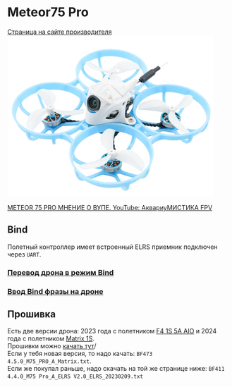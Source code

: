 # Meteor75 Pro
[Страница на сайте производителя](https://betafpv.com/collections/meteor-series/products/meteor75-pro-brushless-whoop-quadcopter)  
![](Meteor75pro.png) 

[METEOR 75 PRO МНЕНИЕ О ВУПЕ. YouTube: АквариуМИСТИКА FPV](https://www.youtube.com/watch?v=2zEOoNoXRAQ)  

## Bind
Полетный контроллер имеет встроенный ELRS приемник подключен через `UART`.

### [Перевод дрона в режим Bind](./../../../60_Bind/40_Режим_Bind_дрона_с_UART.md)

### [Ввод Bind фразы на дроне](./../../../60_Bind/44_Bind_фраза_дрона_с_UART.md)

## Прошивка
Есть две версии дрона: 2023 года с полетником [F4 1S 5A AIO](https://betafpv.com/collections/brushless-flight-controller/products/f4-1s-5a-aio-brushless-flight-controller-elrs-2-4g) и 2024 года с полетником [Matrix 1S](https://betafpv.com/products/matrix-1s-brushless-flight-controller).  
Прошивки можно [качать тут](https://support.betafpv.com/hc/en-us/articles/16846305078297-CLI-for-Meteor75-Pro-2024)/  
Если у тебя новая версия, то надо качать: `BF473 4.5.0_M75_PRO_A_Matrix.txt`.  
Если же покупал раньше, надо скачать на той же странице ниже: `BF411 4.4.0_M75 Pro_A_ELRS V2.0_ELRS_20230209.txt`




